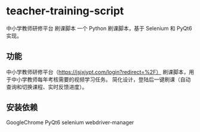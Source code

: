 # teacher-training-script
中小学教师研修平台 刷课脚本
一个 Python 刷课脚本，基于 Selenium 和 PyQt6 实现。

## 功能
中小学教师研修平台（https://jsjxjypt.com/login?redirect=%2F）
刷课脚本，用于中小学教师每年考核需要的视频学习任务。
简化设计，登陆后一键刷课（自动查询和切换课程、实时反馈进度）。
  
## 安装依赖
GoogleChrome
PyQt6
selenium
webdriver-manager
